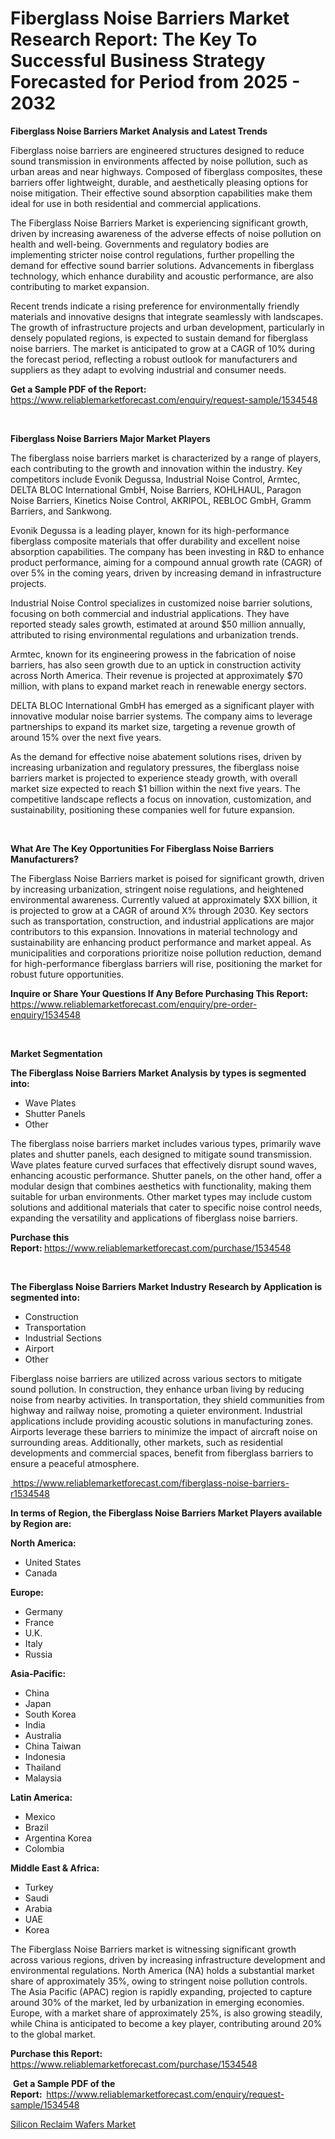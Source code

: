 <p><h1>Fiberglass Noise Barriers Market Research Report: The Key To Successful Business Strategy Forecasted for Period from 2025 - 2032</h1></p><p><strong>Fiberglass Noise Barriers Market Analysis and Latest Trends</strong></p>
<p><p>Fiberglass noise barriers are engineered structures designed to reduce sound transmission in environments affected by noise pollution, such as urban areas and near highways. Composed of fiberglass composites, these barriers offer lightweight, durable, and aesthetically pleasing options for noise mitigation. Their effective sound absorption capabilities make them ideal for use in both residential and commercial applications.</p><p>The Fiberglass Noise Barriers Market is experiencing significant growth, driven by increasing awareness of the adverse effects of noise pollution on health and well-being. Governments and regulatory bodies are implementing stricter noise control regulations, further propelling the demand for effective sound barrier solutions. Advancements in fiberglass technology, which enhance durability and acoustic performance, are also contributing to market expansion.</p><p>Recent trends indicate a rising preference for environmentally friendly materials and innovative designs that integrate seamlessly with landscapes. The growth of infrastructure projects and urban development, particularly in densely populated regions, is expected to sustain demand for fiberglass noise barriers. The market is anticipated to grow at a CAGR of 10% during the forecast period, reflecting a robust outlook for manufacturers and suppliers as they adapt to evolving industrial and consumer needs.</p></p>
<p><strong>Get a Sample PDF of the Report:&nbsp;</strong> <a href="https://www.reliablemarketforecast.com/enquiry/request-sample/1534548?utm_campaign=1130&utm_medium=2&utm_source=Github&utm_content=ia&utm_term=02022025&utm_id=fiberglass-noise-barriers">https://www.reliablemarketforecast.com/enquiry/request-sample/1534548</a></p>
<p>&nbsp;</p>
<p><strong>Fiberglass Noise Barriers Major Market Players</strong></p>
<p><p>The fiberglass noise barriers market is characterized by a range of players, each contributing to the growth and innovation within the industry. Key competitors include Evonik Degussa, Industrial Noise Control, Armtec, DELTA BLOC International GmbH, Noise Barriers, KOHLHAUL, Paragon Noise Barriers, Kinetics Noise Control, AKRIPOL, REBLOC GmbH, Gramm Barriers, and Sankwong.</p><p>Evonik Degussa is a leading player, known for its high-performance fiberglass composite materials that offer durability and excellent noise absorption capabilities. The company has been investing in R&D to enhance product performance, aiming for a compound annual growth rate (CAGR) of over 5% in the coming years, driven by increasing demand in infrastructure projects.</p><p>Industrial Noise Control specializes in customized noise barrier solutions, focusing on both commercial and industrial applications. They have reported steady sales growth, estimated at around $50 million annually, attributed to rising environmental regulations and urbanization trends.</p><p>Armtec, known for its engineering prowess in the fabrication of noise barriers, has also seen growth due to an uptick in construction activity across North America. Their revenue is projected at approximately $70 million, with plans to expand market reach in renewable energy sectors.</p><p>DELTA BLOC International GmbH has emerged as a significant player with innovative modular noise barrier systems. The company aims to leverage partnerships to expand its market size, targeting a revenue growth of around 15% over the next five years.</p><p>As the demand for effective noise abatement solutions rises, driven by increasing urbanization and regulatory pressures, the fiberglass noise barriers market is projected to experience steady growth, with overall market size expected to reach $1 billion within the next five years. The competitive landscape reflects a focus on innovation, customization, and sustainability, positioning these companies well for future expansion.</p></p>
<p>&nbsp;</p>
<p><strong>What Are The Key Opportunities For Fiberglass Noise Barriers Manufacturers?</strong></p>
<p><p>The Fiberglass Noise Barriers market is poised for significant growth, driven by increasing urbanization, stringent noise regulations, and heightened environmental awareness. Currently valued at approximately $XX billion, it is projected to grow at a CAGR of around X% through 2030. Key sectors such as transportation, construction, and industrial applications are major contributors to this expansion. Innovations in material technology and sustainability are enhancing product performance and market appeal. As municipalities and corporations prioritize noise pollution reduction, demand for high-performance fiberglass barriers will rise, positioning the market for robust future opportunities.</p></p>
<p><strong>Inquire or Share Your Questions If Any Before Purchasing This Report:</strong> <a href="https://www.reliablemarketforecast.com/enquiry/pre-order-enquiry/1534548?utm_campaign=1130&utm_medium=2&utm_source=Github&utm_content=ia&utm_term=02022025&utm_id=fiberglass-noise-barriers">https://www.reliablemarketforecast.com/enquiry/pre-order-enquiry/1534548</a></p>
<p>&nbsp;</p>
<p><strong>Market Segmentation</strong></p>
<p><strong>The Fiberglass Noise Barriers Market Analysis by types is segmented into:</strong></p>
<p><ul><li>Wave Plates</li><li>Shutter Panels</li><li>Other</li></ul></p>
<p><p>The fiberglass noise barriers market includes various types, primarily wave plates and shutter panels, each designed to mitigate sound transmission. Wave plates feature curved surfaces that effectively disrupt sound waves, enhancing acoustic performance. Shutter panels, on the other hand, offer a modular design that combines aesthetics with functionality, making them suitable for urban environments. Other market types may include custom solutions and additional materials that cater to specific noise control needs, expanding the versatility and applications of fiberglass noise barriers.</p></p>
<p><strong>Purchase this Report:&nbsp;</strong><a href="https://www.reliablemarketforecast.com/purchase/1534548?utm_campaign=1130&utm_medium=2&utm_source=Github&utm_content=ia&utm_term=02022025&utm_id=fiberglass-noise-barriers">https://www.reliablemarketforecast.com/purchase/1534548</a></p>
<p>&nbsp;</p>
<p><strong>The Fiberglass Noise Barriers Market Industry Research by Application is segmented into:</strong></p>
<p><ul><li>Construction</li><li>Transportation</li><li>Industrial Sections</li><li>Airport</li><li>Other</li></ul></p>
<p><p>Fiberglass noise barriers are utilized across various sectors to mitigate sound pollution. In construction, they enhance urban living by reducing noise from nearby activities. In transportation, they shield communities from highway and railway noise, promoting a quieter environment. Industrial applications include providing acoustic solutions in manufacturing zones. Airports leverage these barriers to minimize the impact of aircraft noise on surrounding areas. Additionally, other markets, such as residential developments and commercial spaces, benefit from fiberglass barriers to ensure a peaceful atmosphere.</p></p>
<p><a href="https://www.reliablemarketforecast.com/fiberglass-noise-barriers-r1534548?utm_campaign=1130&utm_medium=2&utm_source=Github&utm_content=ia&utm_term=02022025&utm_id=fiberglass-noise-barriers">&nbsp;https://www.reliablemarketforecast.com/fiberglass-noise-barriers-r1534548</a></p>
<p><strong>In terms of Region, the Fiberglass Noise Barriers Market Players available by Region are:</strong></p>
<p>
    <p> <strong> North America: </strong>
        <ul>
            <li>United States</li>
            <li>Canada</li>
        </ul>
        </p> 
    <p> <strong> Europe: </strong>
        <ul>
            <li>Germany</li>
            <li>France</li>
            <li>U.K.</li>
            <li>Italy</li>
            <li>Russia</li>
        </ul>
        </p> 
    <p> <strong> Asia-Pacific: </strong>
        <ul>
            <li>China</li>
            <li>Japan</li>
            <li>South Korea</li>
            <li>India</li>
            <li>Australia</li>
            <li>China Taiwan</li>
            <li>Indonesia</li>
            <li>Thailand</li>
            <li>Malaysia</li>
        </ul>
        </p> 
    <p> <strong> Latin America: </strong>
        <ul>
            <li>Mexico</li>
            <li>Brazil</li>
            <li>Argentina Korea</li>
            <li>Colombia</li>
        </ul>
        </p> 
    <p> <strong> Middle East & Africa: </strong>
        <ul>
            <li>Turkey</li>
            <li>Saudi</li>
            <li>Arabia</li>
            <li>UAE</li>
            <li>Korea</li>
        </ul>
    </p>
    </p>
<p><p>The Fiberglass Noise Barriers market is witnessing significant growth across various regions, driven by increasing infrastructure development and environmental regulations. North America (NA) holds a substantial market share of approximately 35%, owing to stringent noise pollution controls. The Asia Pacific (APAC) region is rapidly expanding, projected to capture around 30% of the market, led by urbanization in emerging economies. Europe, with a market share of approximately 25%, is also growing steadily, while China is anticipated to become a key player, contributing around 20% to the global market.</p></p>
<p><strong>Purchase this Report: </strong><a href="https://www.reliablemarketforecast.com/purchase/1534548?utm_campaign=1130&utm_medium=2&utm_source=Github&utm_content=ia&utm_term=02022025&utm_id=fiberglass-noise-barriers">https://www.reliablemarketforecast.com/purchase/1534548</a></p>
<p>&nbsp;<strong>Get a Sample PDF of the Report:&nbsp;&nbsp;</strong><a href="https://www.reliablemarketforecast.com/enquiry/request-sample/1534548?utm_campaign=1130&utm_medium=2&utm_source=Github&utm_content=ia&utm_term=02022025&utm_id=fiberglass-noise-barriers">https://www.reliablemarketforecast.com/enquiry/request-sample/1534548</a></p>
<p><strong></strong></p>
<p><p><a href="https://github.com/RickHolmes3/Market-Research-Report-List-7/blob/main/silicon-reclaim-wafers-market.md?utm_campaign=1130&utm_medium=2&utm_source=Github&utm_content=ia&utm_term=02022025&utm_id=fiberglass-noise-barriers">Silicon Reclaim Wafers Market</a></p></p>
